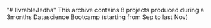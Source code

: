 "# livrableJedha" 
This archive contains 8 projects produced during a 3months Datascience Bootcamp (starting from Sep to last Nov)
